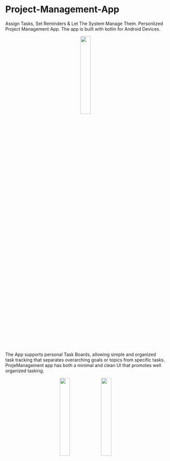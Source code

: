 # Project-Management-App
Assign Tasks, Set Reminders &amp; Let The System Manage Them. Personlized Project Management App.
The app is built with kotlin for Android Devices.
<p align="center">
  <img src="https://user-images.githubusercontent.com/93969890/158030215-ea4f4c3c-3650-41c9-a1f2-374e781cf1a9.png" width="25%">
</p>
The App supports personal Task Boards, allowing simple and organized task tracking that separates overarching goals or topics from specific tasks. ProjeManagement app has both a minimal and clean UI that promotes well organized tasking.
<p align="center">

 <img src="https://user-images.githubusercontent.com/93969890/158030399-ff123159-568d-4186-885d-80ccaf10051f.png" width="25%">
  <img src="https://user-images.githubusercontent.com/93969890/158030432-000b59b8-9f92-40cb-aff9-70592992c82c.png" width="25%">
</p>
